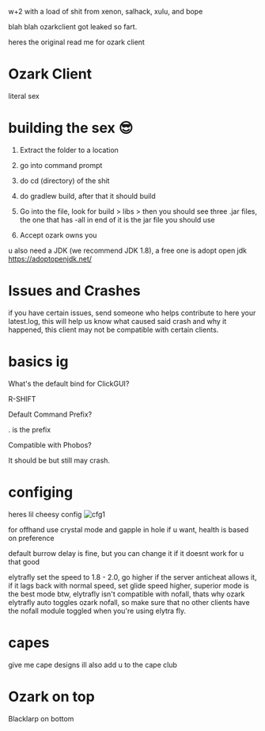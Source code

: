 w+2 with a load of shit from xenon, salhack, xulu, and bope

blah blah ozarkclient got leaked so fart.

heres the original read me for ozark client

# Ozark Client
literal sex

# building the sex 😎
1. Extract the folder to a location

2. go into command prompt

3. do cd (directory) of the shit

4. do gradlew build, after that it should build

5. Go into the file, look for build > libs > then you should see three .jar files, the one that has -all in end of it
is the jar file you should use

6. Accept ozark owns you

u also need a JDK (we recommend JDK 1.8), a free one is adopt open jdk https://adoptopenjdk.net/

# Issues and Crashes

if you have certain issues, send someone who helps contribute to here your latest.log,
this will help us know what caused said crash and why it happened,
this client may not be compatible with certain clients. 

# basics ig

What's the default bind for ClickGUI?

R-SHIFT

Default Command Prefix?

. is the prefix

Compatible with Phobos?

It should be but still may crash.

# configing

heres lil cheesy config
![cfg1](https://media.discordapp.net/attachments/774445515629920260/797986249112944660/heres_lil_cheesy_config.PNG)  

for offhand use crystal mode and gapple in hole if u want, health is based on preference

default burrow delay is fine, but you can change it if it doesnt work for u that good

elytrafly set the speed to 1.8 - 2.0, go higher if the server anticheat allows it, if it lags back with normal speed, set glide speed higher, superior mode is the best mode btw, elytrafly isn't compatible with nofall, thats why ozark elytrafly auto toggles ozark nofall, so make sure that no other clients have the nofall module toggled when you're using elytra fly.

# capes
give me cape designs ill also add u to the cape club

# Ozark on top
Blacklarp on bottom 

